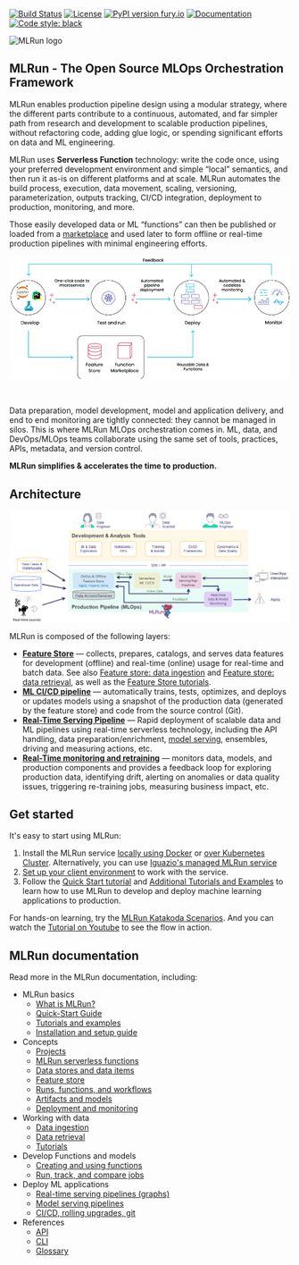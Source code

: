 <a id="top"></a>
[![Build Status](https://github.com/mlrun/mlrun/workflows/CI/badge.svg)](https://github.com/mlrun/mlrun/actions)
[![License](https://img.shields.io/badge/License-Apache%202.0-blue.svg)](https://opensource.org/licenses/Apache-2.0)
[![PyPI version fury.io](https://badge.fury.io/py/mlrun.svg)](https://pypi.python.org/pypi/mlrun/)
[![Documentation](https://readthedocs.org/projects/mlrun/badge/?version=latest)](https://mlrun.readthedocs.io/en/latest/?badge=latest)
[![Code style: black](https://img.shields.io/badge/code%20style-black-000000.svg)](https://github.com/psf/black)

<p align="left"><img src="docs/_static/images/MLRun-logo.png" alt="MLRun logo" width="150"/></p>



## MLRun - The Open Source MLOps Orchestration Framework

MLRun enables production pipeline design using a modular strategy, where the different parts contribute to a continuous, automated, and far simpler path from research and development to scalable production pipelines, without refactoring code, adding glue logic, or spending significant efforts on data and ML engineering.

MLRun uses **Serverless Function** technology: write the code once, using your preferred development environment and simple “local” semantics, and then run it as-is on different platforms and at scale. MLRun automates the build process, execution, data movement, scaling, versioning, parameterization, outputs tracking, CI/CD integration, deployment to production, monitoring, and more.

Those easily developed data or ML “functions” can then be published or loaded from a [marketplace](https://www.mlrun.org/marketplace/) and used later to form offline or real-time production pipelines with minimal engineering efforts.

<p align="center"><img src="./docs/_static/images/mlrun-flow.png" alt="mlrun-flow" width="600"/></p><br>

Data preparation, model development, model and application delivery, and end to end monitoring are tightly connected: they cannot be managed in silos. This is where MLRun MLOps orchestration comes in. ML, data, and DevOps/MLOps teams collaborate using the same set of tools, practices, APIs, metadata, and version control.

**MLRun simplifies & accelerates the time to production.**

## Architecture 

![pipeline](./docs/_static/images/pipeline.png)

MLRun is composed of the following layers:

- **[Feature Store](https://docs.mlrun.org/en/latest/feature-store/feature-store.html)** &mdash; collects, prepares, catalogs, and serves data features for development (offline) and real-time (online) usage for real-time and batch data. See also 
[Feature store: data ingestion](https://docs.mlrun.org/en/latest/feature-store/feature-store-data-ingestion.html) and [Feature store: data retrieval](https://docs.mlrun.org/en/latest/feature-store/feature-store-data-retrieval.html), as well as the [Feature Store tutorials](https://docs.mlrun.org/en/latest/feature-store/feature-store-tutorials.html).
- **[ML CI/CD pipeline](https://docs.mlrun.org/en/latestdocs//projects/ci-integration.html)** &mdash; automatically trains, tests, optimizes, and deploys or updates models using a snapshot of the production 
data (generated by the feature store) and code from the source control (Git).
- **[Real-Time Serving Pipeline](https://docs.mlrun.org/en/latest/serving/serving-graph.html)** &mdash; Rapid deployment of scalable data and ML pipelines using real-time serverless technology, including 
the API handling, data preparation/enrichment, [model serving](https://docs.mlrun.org/en/latest/serving/build-graph-model-serving.html), ensembles, driving and measuring actions, etc.
- **[Real-Time monitoring and retraining](https://docs.mlrun.org/en/latest/model_monitoring/index.html)** &mdash; monitors data, models, and production components and provides a feedback loop for exploring production data, identifying drift, alerting on anomalies or data quality issues, triggering re-training jobs, measuring business impact, etc.

## Get started

It's easy to start using MLRun: 
1. Install the MLRun service [locally using Docker](https://docs.mlrun.org/en/latest/install/local-docker.html) or [over Kubernetes Cluster](https://docs.mlrun.org/en/latest/install/kubernetes.html). Alternatively, you can use [Iguazio's managed MLRun service](https://www.iguazio.com/docs/latest-release/)
2. [Set up your client environment](https://docs.mlrun.org/en/latest/install/remote.html) to work with the service. 
3. Follow the [Quick Start tutorial](https:///docs.mlrun.org/en/latest/quick-start/quick-start.html) and [Additional Tutorials and Examples](https://docs.mlrun.org/en/latest/howto/index.html) to learn how to use MLRun to develop and deploy machine learning applications to production.<br>

For hands-on learning, try the [MLRun Katakoda Scenarios](https://www.katacoda.com/mlrun). And you can watch the [Tutorial on Youtube](https://www.youtube.com/embed/O6g1pJJ609U) to see the flow in action.

## MLRun documentation

Read more in the MLRun documentation, including:
- MLRun basics
   - [What is MLRun?](https://docs.mlrun.org/en/latest/index.html)
   - [Quick-Start Guide](https://docs.mlrun.org/en/latest/quick-start/quick-start.html)
   - [Tutorials and examples](https://docs.mlrun.org/en/latest/howto/index.html)
   - [Installation and setup guide](https://docs.mlrun.org/en/latest/install.html)
- Concepts
   - [Projects](https://docs.mlrun.org/en/latest/projects/project.html)
   - [MLRun serverless functions](https://docs.mlrun.org/en/latest/concepts/functions-concepts.html)
   - [Data stores and data items](https://docs.mlrun.org/en/latest/concepts/data-feature-store.html)
   - [Feature store](https://docs.mlrun.org/en/latest/feature-store/feature-store.html)
   - [Runs, functions, and workflows](https://docs.mlrun.org/en/latest/concepts/runs-experiments-workflows.html)
   - [Artifacts and models](https://docs.mlrun.org/en/latest/store/artifacts.html)
   - [Deployment and monitoring](https://docs.mlrun.org/en/latest/concepts/deployment-monitoring.html)
- Working with data
   - [Data ingestion](https://docs.mlrun.org/en/latest/feature-store/feature-store-data-ingestion.html)
   - [Data retrieval](https://docs.mlrun.org/en/latest/feature-store/feature-store-data-retrieval.html)
   - [Tutorials](https://docs.mlrun.org/en/latest/feature-store/feature-store-tutorials.html)
- Develop Functions and models
   - [Creating and using functions](https://docs.mlrun.org/en/latest/runtimes/functions.html)
   - [Run, track, and compare jobs](https://docs.mlrun.org/en/latest/runtimes/run-track-compare-jobs.html)
- Deploy ML applications
   - [Real-time serving pipelines (graphs)](https://docs.mlrun.org/en/latest/serving/serving-graph.html)
   - [Model serving pipelines](https://docs.mlrun.org/en/latest/serving/build-graph-model-serving.html)
   - [CI/CD, rolling upgrades, git](https://docs.mlrun.org/en/latest/model_monitoring/ci-cd-rolling-upgrades-git.html)
- References
   - [API](https://docs.mlrun.org/en/latest/api/index.html)
   - [CLI](https://docs.mlrun.org/en/latest/cli.html)
   - [Glossary](https://docs.mlrun.org/en/latest/glossary.html)
